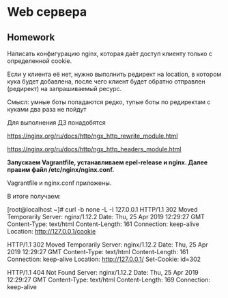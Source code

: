 # **Web сервера**

## **Homework**

Написать конфигурацию nginx, которая даёт доступ клиенту только с определенной cookie.

Если у клиента её нет, нужно выполнить редирект на location, в котором кука будет добавлена, после чего клиент будет обратно отправлен (редирект) на запрашиваемый ресурс.

Смысл: умные боты попадаются редко, тупые боты по редиректам с куками два раза не пойдут

Для выполнения ДЗ понадобятся

https://nginx.org/ru/docs/http/ngx_http_rewrite_module.html

https://nginx.org/ru/docs/http/ngx_http_headers_module.html 


**Запускаем Vagrantfile, устанавливаем epel-release и nginx. Далее правим файл /etc/nginx/nginx.conf.**

Vagrantfile и nginx.conf приложены.

В итоге получаем:

[root@localhost ~]# curl -b none -L -I 127.0.0.1
HTTP/1.1 302 Moved Temporarily
Server: nginx/1.12.2
Date: Thu, 25 Apr 2019 12:29:27 GMT
Content-Type: text/html
Content-Length: 161
Connection: keep-alive
Location: http://127.0.0.1/cookie

HTTP/1.1 302 Moved Temporarily
Server: nginx/1.12.2
Date: Thu, 25 Apr 2019 12:29:27 GMT
Content-Type: text/html
Content-Length: 161
Connection: keep-alive
Location: http://127.0.0.1/
Set-Cookie: id=302

HTTP/1.1 404 Not Found
Server: nginx/1.12.2
Date: Thu, 25 Apr 2019 12:29:27 GMT
Content-Type: text/html
Content-Length: 169
Connection: keep-alive

